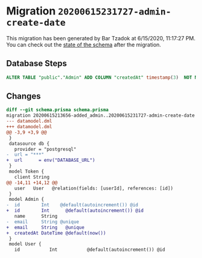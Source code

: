 # Migration `20200615231727-admin-create-date`

This migration has been generated by Bar Tzadok at 6/15/2020, 11:17:27 PM.
You can check out the [state of the schema](./schema.prisma) after the migration.

## Database Steps

```sql
ALTER TABLE "public"."Admin" ADD COLUMN "createdAt" timestamp(3)  NOT NULL DEFAULT CURRENT_TIMESTAMP;
```

## Changes

```diff
diff --git schema.prisma schema.prisma
migration 20200615213656-added_admin..20200615231727-admin-create-date
--- datamodel.dml
+++ datamodel.dml
@@ -3,9 +3,9 @@
 }
 datasource db {
   provider = "postgresql"
-  url = "***"
+  url      = env("DATABASE_URL")
 }
 model Token {
   client String
@@ -14,11 +14,12 @@
   user   User   @relation(fields: [userId], references: [id])
 }
 model Admin {
-  id        Int    @default(autoincrement()) @id
+  id        Int      @default(autoincrement()) @id
   name      String
-  email     String @unique
+  email     String   @unique
+  createdAt DateTime @default(now())
 }
 model User {
   id           Int           @default(autoincrement()) @id
```


